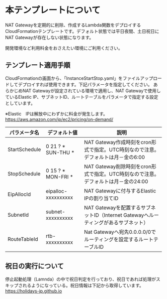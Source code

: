 # 本テンプレートについて

NAT Gatewayを定期的に削除、作成するLambda関数をデプロイするCloudFormationテンプレートです。デフォルト状態では平日夜間、土日祝日にNAT Gatewayが存在しない状態になります。

開発環境など利用料金をおさえたい環境にご利用ください。

## テンプレート適用手順

CloudFormationの画面から、「InstanceStartStop.yaml」をファイルアップロードしてデプロイすれば使用できます。下記パラメータを指定してください。
あらかじめNAT Gatewayが設定されている環境で適用し、NAT Gatewayで使用しているElastic  IP、サブネットID、ルートテーブルをパラメータで指定する設定としています。

※Elastic　IPは解放中にわずかに料金が発生します。
https://aws.amazon.com/jp/ec2/pricing/on-demand/

| パラメータ名 | デフォルト値 | 説明 |
| ------------- | ------------- | ------------- |
| StartSchedule | 0 21 ? * SUN-THU * | NAT Gateway作成時刻をcron形式で指定。UTC時刻なので注意。デフォルトは月－金の6:00 |
| StopSchedule | 0 15 ? * MON-FRI * | NAT Gateway削除時刻をcron形式で指定。UTC時刻なので注意。デフォルトは月－金の24:00 |
| EipAllocId | eipalloc-xxxxxxxxxx | NAT Gatewayに付与するElastic IPの割り当てID|
| SubnetId | subnet-xxxxxxxxxx | NAT Gatewayを配置するサブネットID（Internet Gatewayへルーティングがあるサブネット） |
| RouteTableId | rtb-xxxxxxxxxx | Nat Gatewayへ宛先0.0.0.0/0でルーティングを設定するルートテーブルID |

## 祝日の実行について

停止起動処理（Lamnda）の中で祝日判定を行っており、祝日であれば処理がスキップされるようになっている。祝日情報は下記から取得しています。
https://holidays-jp.github.io

